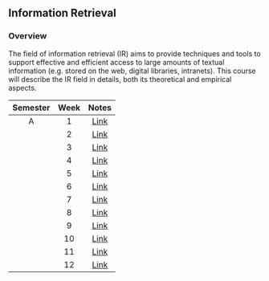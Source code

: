 ## Information Retrieval

### Overview

The field of information retrieval (IR) aims to provide techniques and tools to support
effective and efficient access to large amounts of textual information
(e.g. stored on the web, digital libraries, intranets).
This course will describe the IR field in details, both its theoretical and empirical aspects.

| Semester   |      Week |  Notes | 
|:----------:|:-------------:|:------:|
| A |  1 | [Link](https://github.com/mughees-asif/postgraduate-artificial-intelligence/tree/master/Semester%20B/Information%20Retrieval/notes/Week%201) |
|  |  2 | [Link]() | 
|  |  3 | [Link]() | 
|  |  4 | [Link]() | 
|  |  5 | [Link]() | 
|  |  6 | [Link]() | 
|  |  7 | [Link]() | 
|  |  8 | [Link]() | 
|  |  9 | [Link]() | 
|  |  10 | [Link]() | 
|  |  11 | [Link]() | 
|  |  12 | [Link]() | 